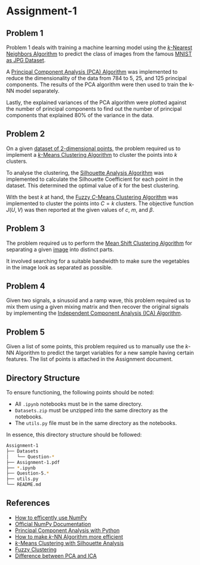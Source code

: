 # Assignment-1

## Problem 1

Problem 1 deals with training a machine learning model using the [$k$-Nearest Neighbors Algorithm](https://en.wikipedia.org/wiki/K-nearest_neighbors_algorithm) to predict the class of images from the famous [MNIST as JPG Dataset](https://www.kaggle.com/datasets/scolianni/mnistasjpg).

A [Principal Component Analysis (PCA) Algorithm](https://en.wikipedia.org/wiki/Principal_component_analysis) was implemented to reduce the dimensionality of the data from 784 to 5, 25, and 125 principal components. The results of the PCA algorithm were then used to train the k-NN model separately.

Lastly, the explained variances of the PCA algorithm were plotted against the number of principal components to find out the number of principal components that explained 80% of the variance in the data.

## Problem 2

On a given [dataset of 2-dimensional points](https://drive.google.com/file/d/1-0zx-cXze6ja777SN_NkMYVCzidU2lXw/view?usp=sharing), the problem required us to implement a [$k$-Means Clustering Algorithm](https://en.wikipedia.org/wiki/K-means_clustering) to cluster the points into $k$ clusters.

To analyse the clustering, the [Silhouette Analysis Algorithm](https://en.wikipedia.org/wiki/Silhouette_(clustering)) was implemented to calculate the Silhouette Coefficient for each point in the dataset. This determined the optimal value of $k$ for the best clustering.

With the best $k$ at hand, the [Fuzzy $C$-Means Clustering Algorithm](https://en.wikipedia.org/wiki/Fuzzy_clustering) was implemented to cluster the points into $C = k$ clusters. The objective function $J(U, V)$ was then reported at the given values of $c$, $m$, and $\beta$.

## Problem 3

The problem required us to perform the [Mean Shift Clustering Algorithm](https://en.wikipedia.org/wiki/Mean_shift) for separating a given [image](https://drive.google.com/file/d/15-6l7_51OZ3wIw37d8a6SX2dfWxUQGl4/view?usp=sharing) into distinct parts.

It involved searching for a suitable bandwidth to make sure the vegetables in the image look as separated as possible.

## Problem 4

Given two signals, a sinusoid and a ramp wave, this problem required us to mix them using a given mixing matrix and then recover the original signals by implementing the [Independent Component Analysis (ICA) Algorithm](https://en.wikipedia.org/wiki/Mean_shift).

## Problem 5

Given a list of some points, this problem required us to manually use the $k$-NN Algorithm to predict the target variables for a new sample having certain features. The list of points is attached in the Assignment document.

## Directory Structure

To ensure functioning, the following points should be noted:

- All `.ipynb` notebooks must be in the same directory.
- `Datasets.zip` must be unzipped into the same directory as the notebooks.
- The `utils.py` file must be in the same directory as the notebooks.

In essence, this directory structure should be followed:

```bash
Assignment-1
├── Datasets
│   └── Question-*
├── Assignment-1.pdf
├── *.ipynb
├── Question-5.*
├── utils.py
└── README.md
```

## References

- [How to efficently use NumPy](https://towardsdatascience.com/numpy-python-made-efficient-f82a2d84b6f7)
- [Official NumPy Documentation](https://numpy.org/doc/stable/)
- [Principal Component Analysis with Python](https://www.geeksforgeeks.org/principal-component-analysis-with-python/)
- [How to make $k$-NN Algorithm more efficient](https://stackoverflow.com/questions/51688568/faster-knn-algorithm-in-python)
- [$k$-Means Clustering with Silhouette Analysis](https://dzone.com/articles/kmeans-silhouette-score-explained-with-python-exam)
- [Fuzzy Clustering](https://www.geeksforgeeks.org/ml-fuzzy-clustering/)
- [Difference between PCA and ICA](https://www.geeksforgeeks.org/ml-independent-component-analysis/)
